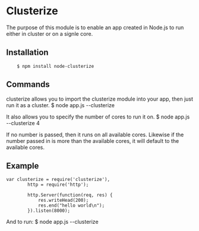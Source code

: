 # Clusterize
The purpose of this module is to enable an app created in Node.js to run either in cluster or on a signle core.

## Installation
		$ npm install node-clusterize

## Commands
clusterize allows you to import the clusterize module into your app, then just run it as a cluster.
    $ node app.js --clusterize

It also allows you to specify the number of cores to run it on.
    $ node app.js --clusterize 4

If no number is passed, then it runs on all available cores.  Likewise if the number passed in is more than the available cores, it will default to the available cores.

## Example
    var clusterize = require('clusterize'),
			http = require('http');

			http.Server(function(req, res) {
				res.writeHead(200);
				res.end("hello world\n");
			}).listen(8000);

And to run:
    $ node app.js --clusterize
